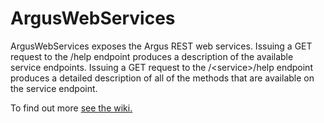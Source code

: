 ArgusWebServices
================
ArgusWebServices exposes the Argus REST web services.  Issuing a GET request to the /help endpoint produces a description of the available service endpoints.  Issuing a GET request to the /\<service\>/help endpoint produces a detailed description of all of the methods that are available on the service endpoint.

To find out more [see the wiki.](https://github.com/SalesforceEng/Argus/wiki)
